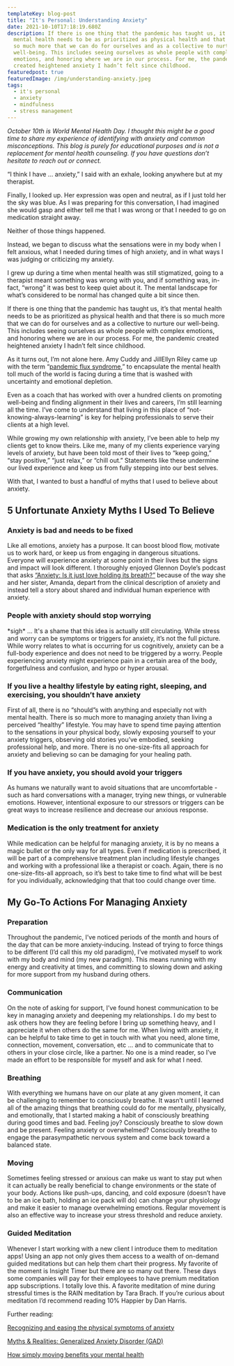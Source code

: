 ```yaml
---
templateKey: blog-post
title: "It's Personal: Understanding Anxiety"
date: 2021-10-10T17:18:19.680Z
description: If there is one thing that the pandemic has taught us, it’s that
  mental health needs to be as prioritized as physical health and that there is
  so much more that we can do for ourselves and as a collective to nurture our
  well-being. This includes seeing ourselves as whole people with complex
  emotions, and honoring where we are in our process. For me, the pandemic
  created heightened anxiety I hadn’t felt since childhood.
featuredpost: true
featuredImage: /img/understanding-anxiety.jpeg
tags:
  - it's personal
  - anxiety
  - mindfulness
  - stress management
---
```

*October 10th is World Mental Health Day. I thought this might be a good time to share my experience of identifying with anxiety and common misconceptions. This blog is purely for educational purposes and is not a replacement for mental health counseling. If you have questions don’t hesitate to reach out or connect.*



“I think I have … anxiety,” I said with an exhale, looking anywhere but at my therapist.



Finally, I looked up. Her expression was open and neutral, as if I just told her the sky was blue. As I was preparing for this conversation, I had imagined she would gasp and either tell me that I was wrong or that I needed to go on medication straight away.



Neither of those things happened. 

Instead, we began to discuss what the sensations were in my body when I felt anxious, what I needed during times of high anxiety, and in what ways I was judging or criticizing my anxiety.

I grew up during a time when mental health was still stigmatized, going to a therapist meant something was wrong with you, and if something was, in-fact, “wrong” it was best to keep quiet about it. The mental landscape for what’s considered to be normal has changed quite a bit since then.

If there is one thing that the pandemic has taught us, it’s that mental health needs to be as prioritized as physical health and that there is so much more that we can do for ourselves and as a collective to nurture our well-being. This includes seeing ourselves as whole people with complex emotions, and honoring where we are in our process. For me, the pandemic created heightened anxiety I hadn’t felt since childhood.

As it turns out, I’m not alone here. Amy Cuddy and JillEllyn Riley came up with the term “[pandemic flux syndrome](https://www.washingtonpost.com/outlook/2021/08/11/pandemic-anxiety-psychology-delta/),” to encapsulate the mental health toll much of the world is facing during a time that is washed with uncertainty and emotional depletion.

Even as a coach that has worked with over a hundred clients on promoting well-being and finding alignment in their lives and careers, I’m still learning all the time. I’ve come to understand that living in this place of “not-knowing-always-learning” is key for helping professionals to serve their clients at a high level.

While growing my own relationship with anxiety, I’ve been able to help my clients get to know theirs. Like me, many of my clients experience varying levels of anxiety, but have been told most of their lives to “keep going,” “stay positive,” “just relax,” or “chill out.” Statements like these undermine our lived experience and keep us from fully stepping into our best selves.

With that, I wanted to bust a handful of myths that I used to believe about anxiety.



## 5 Unfortunate Anxiety Myths I Used To Believe 

### Anxiety is bad and needs to be fixed

Like all emotions, anxiety has a purpose. It can boost blood flow, motivate us to work hard, or keep us from engaging in dangerous situations. Everyone will experience anxiety at some point in their lives but the signs and impact will look different. I thoroughly enjoyed Glennon Doyle’s podcast that asks [“Anxiety: Is it just love holding its breath?”](https://momastery.com/blog/episode-01/) because of the way she and her sister, Amanda, depart from the clinical description of anxiety and instead tell a story about shared and individual human experience with anxiety.

### People with anxiety should stop worrying

\*sigh\* ... It's a shame that this idea is actually still circulating. While stress and worry can be symptoms or triggers for anxiety, it’s not the full picture. While worry relates to what is occurring for us cognitively, anxiety can be a full-body experience and does not need to be triggered by a worry. People experiencing anxiety might experience pain in a certain area of the body, forgetfulness and confusion, and hypo or hyper arousal. 

### If you live a healthy lifestyle by eating right, sleeping, and exercising, you shouldn’t have anxiety

First of all, there is no “should”s with anything and especially not with mental health. There is so much more to managing anxiety than living a perceived “healthy” lifestyle. You may have to spend time paying attention to the sensations in your physical body, slowly exposing yourself to your anxiety triggers, observing old stories you’ve embodied, seeking professional help, and more. There is no one-size-fits all approach for anxiety and believing so can be damaging for your healing path.

### If you have anxiety, you should avoid your triggers

As humans we naturally want to avoid situations that are uncomfortable - such as hard conversations with a manager, trying new things, or vulnerable emotions. However, intentional exposure to our stressors or triggers can be great ways to increase resilience and decrease our anxious response.

### Medication is the only treatment for anxiety

While medication can be helpful for managing anxiety, it is by no means a magic bullet or the only way for all types. Even if medication is prescribed, it will be part of a comprehensive treatment plan including lifestyle changes and working with a professional like a therapist or coach. Again, there is no one-size-fits-all approach, so it’s best to take time to find what will be best for you individually, acknowledging that that too could change over time.

## My Go-To Actions For Managing Anxiety

### Preparation

Throughout the pandemic, I’ve noticed periods of the month and hours of the day that can be more anxiety-inducing. Instead of trying to force things to be different (I’d call this my old paradigm), I’ve motivated myself to work with my body and mind (my new paradigm). This means running with my energy and creativity at times, and committing to slowing down and asking for more support from my husband during others.

### Communication

On the note of asking for support, I’ve found honest communication to be key in managing anxiety and deepening my relationships. I do my best to ask others how they are feeling before I bring up something heavy, and I appreciate it when others do the same for me. When living with anxiety, it can be helpful to take time to get in touch with what you need, alone time, connection, movement, conversation, etc ... and to communicate that to others in your close circle, like a partner. No one is a mind reader, so I’ve made an effort to be responsible for myself and ask for what I need. 

### Breathing

With everything we humans have on our plate at any given moment, it can be challenging to remember to consciously breathe. It wasn’t until I learned all of the amazing things that breathing could do for me mentally, physically, and emotionally, that I started making a habit of consciously breathing during good times and bad. Feeling joy? Consciously breathe to slow down and be present. Feeling anxiety or overwhelmed? Consciously breathe to engage the parasympathetic nervous system and come back toward a balanced state.

### Moving

Sometimes feeling stressed or anxious can make us want to stay put when it can actually be really beneficial to change environments or the state of your body. Actions like push-ups, dancing, and cold exposure (doesn’t have to be an ice bath, holding an ice pack will do) can change your physiology and make it easier to manage overwhelming emotions. Regular movement is also an effective way to increase your stress threshold and reduce anxiety.

### Guided Meditation 

Whenever I start working with a new client I introduce them to meditation apps! Using an app not only gives them access to a wealth of on-demand guided meditations but can help them chart their progress. My favorite of the moment is Insight Timer but there are so many out there. These days some companies will pay for their employees to have premium meditation app subscriptions. I totally love this. A favorite meditation of mine during stressful times is the RAIN meditation by Tara Brach. If you’re curious about meditation I’d recommend reading 10% Happier by Dan Harris. 



Further reading: 

[Recognizing and easing the physical symptoms of anxiety](https://www.health.harvard.edu/mind-and-mood/recognizing-and-easing-the-physical-symptoms-of-anxiety)

[Myths & Realities: Generalized Anxiety Disorder (GAD)](https://adaa.org/understanding-anxiety/generalized-anxiety-disorder-gad/myths-realities)

[How simply moving benefits your mental health](http://health.harvard.edu/blog/how-simply-moving-benefits-your-mental-health-201603289350)